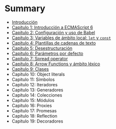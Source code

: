# Summary

* [Introducción](README.md)
* [Capítulo 1: Introducción a ECMAScript 6](chapter1.md)
* [Capítulo 2: Configuración y uso de Babel](chapter2.md)
* [Capítulo 3: Variables de ámbito local: `let` y `const`](chapter3.md)
* [Capítulo 4: Plantillas de cadenas de texto](chapter4.md)
* [Capítulo 5: Desestructuración](chapter5.md)
* [Capítulo 6: Parámetros por defecto](chapter6.md)
* [Capítulo 7: Spread operator](chapter7.md)
* [Capítulo 8: Arrow Functions y ámbito léxico](chapter8.md)
* [Capítulo 9: Clases](chapter9.md)
* Capítulo 10: Object literals
* Capítulo 11: Símbolos
* Capítulo 12: Iteradores
* Capítulo 13: Generadores
* Capítulo 14: Colecciones
* Capítulo 15: Módulos
* Capítulo 16: Proxies
* Capítulo 17: Promesas
* Capítulo 18: Reflection
* Capítulo 19: Decoradores

